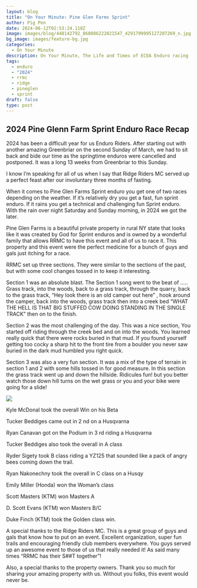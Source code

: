 ```yaml
---
layout: blog
title: "On Your Minute: Pine Glen Farms Sprint"
author: Pig Pen
date: 2024-06-12T02:53:24.118Z
image: images/blog/448142792_868086222021547_4291799995127207269_n.jpg
bg_image: images/feature-bg.jpg
categories:
  - On Your Minute
description: On Your Minute, The Life and Times of ECEA Enduro racing
tags:
  - enduro
  - "2024"
  - rrmc
  - ridge
  - pineglen
  - sprint
draft: false
type: post
---
```

## 2024 Pine Glenn Farm Sprint Enduro Race Recap


2024 has been a difficult year for us Enduro Riders. After starting out with another amazing Greenbriar
on the second Sunday of March, we had to sit back and bide our time as the springtime enduros were cancelled and postponed. It was a long 13 weeks from Greenbriar to this Sunday.

I know I’m speaking for all of us when I say that Ridge Riders MC served up a perfect feast after our
involuntary three months of fasting.

When it comes to Pine Glen Farms Sprint enduro you get one of two races depending on the weather. If it’s relatively dry you get a fast, fun sprint enduro. If it rains you get a technical and challenging fun Sprint enduro. With the rain over night Saturday and Sunday morning, in 2024 we got the later.

Pine Glen Farms is a beautiful private property in rural NY state that looks like it was created by God for Sprint enduros and is owned by a wonderful family that allows RRMC to have this event and all of us to race it. This property and this event were the perfect medicine for a bunch of guys and gals just itching for a race.

RRMC set up three sections. They were similar to the sections of the past, but with some cool changes
tossed in to keep it interesting. 

Section 1 was an absolute blast. The Section 1 song went to the beat of ….. Grass track, into the woods, back to a grass track, through the quarry, back to the grass track, “Hey look there is an old camper out here” , hook around the camper, back into the woods, grass track then into a creek bed “WHAT THE HELL IS THAT BIG STUFFED COW DOING STANDING IN THE SINGLE TRACK” then on to the finish.

Section 2 was the most challenging of the day. This was a nice section, You started off riding through the creek bed and on into the woods. You learned really quick that there were rocks buried in that mud. If you found yourself getting too cocky a sharp hit to the front tire from a boulder you never saw buried in the dark mud humbled you right quick.

Section 3 was also a very fun section. It was a mix of the type of terrain in section 1 and 2 with some
hills tossed in for good measure. In this section the grass track went up and down the hillside.
Ridicules fun! but you better watch those down hill turns on the wet grass or you and your bike were
going for a slide!

![](/images/blog/447784037_10231203125235741_6834365639443667973_n.jpg)

Kyle McDonal took the overall Win on his Beta  

Tucker Beddiges came out in 2 nd on a Husqvarna 

Ryan Canavan got on the Podium in 3 rd riding a Husqvarna

Tucker Beddiges also took the overall in A class

Ryder Sigety took B class riding a YZ125 that sounded like a pack of angry bees coming down the trail.

Ryan Nakonechny took the overall in C class on a Husqy

Emily Miller (Honda) won the Woman’s class

Scott Masters (KTM) won Masters A

D. Scott Evans (KTM) won Masters B/C

Duke Finch (KTM) took the Golden class win.

A special thanks to the Ridge Riders MC. This is a great group of guys and gals that know how to put on an event. Excellent organization, super fun trails and encouraging friendly club members everywhere. You guys served up an awesome event to those of us that really needed it! As said many times “RRMC has their S##T together”!

Also, a special thanks to the property owners. Thank you so much for sharing your amazing property with us. Without you folks, this event would never be.